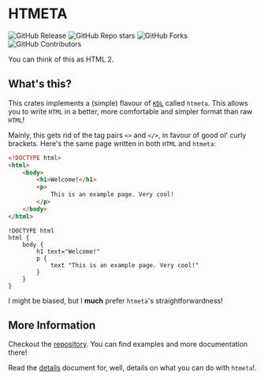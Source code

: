 # HTMETA
![GitHub Release](https://img.shields.io/github/v/release/Diegovsky/htmeta)
![GitHub Repo stars](https://img.shields.io/github/stars/Diegovsky/htmeta)
![GitHub Forks](https://img.shields.io/github/forks/Diegovsky/htmeta)
![GitHub Contributors](https://img.shields.io/github/contributors/Diegovsky/htmeta)

You can think of this as HTML 2.

## What's this?
This crates implements a (simple) flavour of [`KDL`] called `htmeta`. This
allows you to write `HTML` in a better, more comfortable and simpler format than
raw `HTML`!

Mainly, this gets rid of the tag pairs `<>` and `</>`, in favour of good ol' curly brackets.
Here's the same page written in both `HTML` and `htmeta`: 

```html
<!DOCTYPE html>
<html>
    <body>
        <h1>Welcome!</h1>
        <p>
            This is an example page. Very cool!
        </p>
    </body>
</html>
```

```kdl
!DOCTYPE html
html {
    body {
        h1 text="Welcome!"
        p {
            text "This is an example page. Very cool!"
        }
    }
}
```

I might be biased, but I **much** prefer `htmeta`'s straightforwardness!

## More Information
Checkout the [repository](https://github.com/Diegovsky/htmeta). You can find examples and more documentation there!

Read the [details](./DETAILS.md) document for, well, details on what you can do with `htmeta`!.

[`KDL`]: kdl.dev
